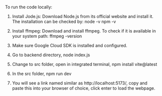 To run the code locally:

1. Install Jode.js:
Download Node.js from its official website and install it. 
The installation can be checked by:
node -v
npm -v

2. Install ffmpeg:
Download and install ffmpeg.
To check if it is available in your system path: ffmpeg -version

3. Make sure Google Cloud SDK is installed and configured.

4. Go to backend directory, node index.js

5. Change to src folder, open in integrated terminal, npm install vite@latest

6. In the src folder, npm run dev

7. You will see a link named similar as http://localhost:5173/, copy and paste this into your browser of choice, click enter to load the webpage.
